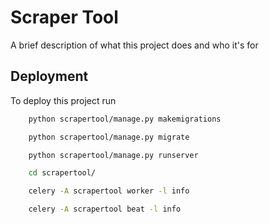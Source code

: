 
# Scraper Tool

A brief description of what this project does and who it's for


## Deployment

To deploy this project run

```bash
    python scrapertool/manage.py makemigrations

    python scrapertool/manage.py migrate

    python scrapertool/manage.py runserver

    cd scrapertool/

    celery -A scrapertool worker -l info

    celery -A scrapertool beat -l info
```


